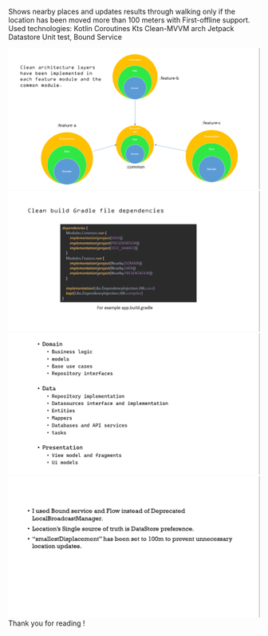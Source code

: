 Shows nearby places and updates results through walking only if the location has been moved more than 100 meters with First-offline support. Used technologies: Kotlin Coroutines Kts Clean-MVVM arch Jetpack Datastore Unit test, Bound Service

![image.png](./image.png)
![image-7.png](./image-7.png)
![image-9.png](./image-9.png)
![image-10.png](./image-10.png)
Thank you for reading !
